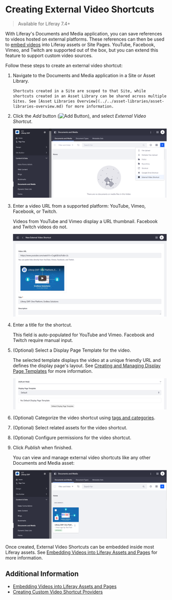 # Creating External Video Shortcuts

> Available for Liferay 7.4+

With Liferay's Documents and Media application, you can save references to videos hosted on external platforms. These references can then be used to [embed videos](./embedding-videos-into-liferay-assets-and-pages.md) into Liferay assets or Site Pages. YouTube, Facebook, Vimeo, and Twitch are supported out of the box, but you can extend this feature to support custom video sources. <!--TASK: link to dev article once merged, "[support custom video sources](./creating-custom-video-shortcut-providers.md)"-->

Follow these steps to create an external video shortcut:

1. Navigate to the Documents and Media application in a Site or Asset Library.

   ```{note}
   Shortcuts created in a Site are scoped to that Site, while shortcuts created in an Asset Library can be shared across multiple Sites. See [Asset Libraries Overview](../../asset-libraries/asset-libraries-overview.md) for more information.
   ```

1. Click the *Add* button (![Add Button](../../../images/icon-add.png)), and select *External Video Shortcut*.

   ![Add a new External Video Shortcut.](./creating-external-video-shortcuts/images/01.png)

1. Enter a video URL from a supported platform: YouTube, Vimeo, Facebook, or Twitch.

   Videos from YouTube and Vimeo display a URL thumbnail. Facebook and Twitch videos do not.

   ![Enter a Video URL.](./creating-external-video-shortcuts/images/02.png)

1. Enter a title for the shortcut.

   This field is auto-populated for YouTube and Vimeo. Facebook and Twitch require manual input.

1. (Optional) Select a Display Page Template for the video.

   The selected template displays the video at a unique friendly URL and defines the display page's layout. See [Creating and Managing Display Page Templates](../../../site-building/displaying-content/using-display-page-templates/creating-and-managing-display-page-templates.md) for more information.

   ![Select a Display Page Template for the video.](./creating-external-video-shortcuts/images/03.png)

1. (Optional) Categorize the video shortcut using [tags and categories](../../tags-and-categories/organizing-content-with-categories-and-tags.md).

1. (Optional) Select related assets for the video shortcut.

1. (Optional) Configure permissions for the video shortcut.

1. Click *Publish* when finished.

   You can view and manage external video shortcuts like any other Documents and Media asset:

   ![View and manage external video shortcuts in Documents and Media.](./creating-external-video-shortcuts/images/04.png)

Once created, External Video Shortcuts can be embedded inside most Liferay assets. See [Embedding Videos into Liferay Assets and Pages](./embedding-videos-into-liferay-assets-and-pages.md) for more information.

## Additional Information

* [Embedding Videos into Liferay Assets and Pages](./embedding-videos-into-liferay-assets-and-pages.md)
* [Creating Custom Video Shortcut Providers](../developer-guide/creating-video-shortcut-providers.md)
